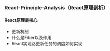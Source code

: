 ### React-Principle-Analysis（React原理剖析）

#### React原理最核心
- 更新机制
- 什么是Fiber以及作用
- React实现路更新任务的调度如何实现